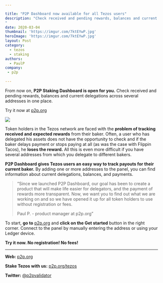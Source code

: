 ```yaml
---

title: "P2P Dashboard now available for all Tezos users"
description: "Check received and pending rewards, balances and current delegations across several addresses in one place.
"
date: 2020-03-04
thumbnail: 'https://imgur.com/7ktEYwP.jpg'
heroImage: 'https://imgur.com/7ktEYwP.jpg'
layout: Post
category:
  - tezos 
  - staking
authors:
  - PaulP
company:
 - p2p
 
---
```

From now on, **P2P Staking Dashboard is open for you.**
Check received and pending rewards, balances and current delegations across several addresses in one place.

Try it now at [p2p.org](https://p2p.org/?utm_source=blog&utm_medium=economy&utm_campaign=p2p_dashboard_tezos) 

![](https://s5.gifyu.com/images/Connect-with-manual4b1e6e8eea0a0233.gif)

Token holders in the Tezos network are faced with the **problem of tracking received and expected rewards** from their baker. Often, a user who has delegated his assets does not have the opportunity to check and if the baker delays payment or stops paying at all (as was the case with Flippin Tacos), he **loses the reward.**
All this is even more difficult if you have several addresses from which you delegate to different bakers.

**P2P Dashboard gives Tezos users an easy way to track payouts for their current baker.** By adding one or more addresses to the panel, you can find information about current delegations, balances, and payments. 

>“Since we launched P2P Dashboard, our goal has been to create a product that will make life easier for delegators, and the payment of rewards more transparent. 
>Now, we want you to find out what we are working on and so we have opened it up for all token holders to use without registration or fees.
>
>Paul P. - product manager at p2p.org”

To start, **go to** [p2p.org](https://p2p.org/?utm_source=blog&utm_medium=economy&utm_campaign=p2p_dashboard_tezos) and **click on the Get started** button in the right corner. 
Connect to the panel by manually entering the address or using your Ledger device.

**Try it now. No registration! No fees!**

------

**Web:** [p2p.org](https://p2p.org/?utm_source=blog&utm_medium=economy&utm_campaign=p2p_dashboard_tezos)

**Stake Tezos with us:** [p2p.org/tezos](https://p2p.org/tezos?utm_source=blog&utm_medium=economy&utm_campaign=p2p_dashboard_tezos)

**Twitter:** [@p2pvalidator](https://twitter.com/p2pvalidator)




